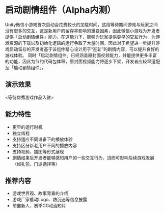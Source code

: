 # 启动剧情组件（Alpha内测）

  Unity微信小游戏首次启动会花费较长的加载时间，这段等待期间游戏与玩家之间没有更多的交互，这是新用户的留存率影响的重要因素，因此微信小游戏为开发者提供「启动剧情组件」能力，在这能力下，能够为玩家提供更早的交互行为，为游戏资源的下载以及初始化逻辑的运行争取了大量时间，因此对于希望进一步提升游戏启动留存的开发者基于该组件精心设计用于“迎新”的剧情内容，可以提升良好的游戏体验。
  同时「启动剧情组件」已经涵盖原封面视频能力，并能提供更多丰富的功能，因此为节约代码包体积，原封面视频能力将逐步下架，开发者应较早适配至「启动剧情组件」。

## 演示效果

  <等待优秀游戏作品入驻>


## 能力特性

- 更早的运行时机
- 独立线程
- 支持适应不同设备下的播放体验
- 支持区分新老用户不同的播放内容
- 支持视频、插图等形式展现
- 剧情结束后开发者能够感知用户的一些交互行为，进而可影响后续游戏发展（如礼包、门派选择等）

## 推荐内容

- 游戏世界观、故事背景的介绍
- 游戏厂家启动Logo、防沉迷等信息披露
- 前置新人、赛季CG动画短片

